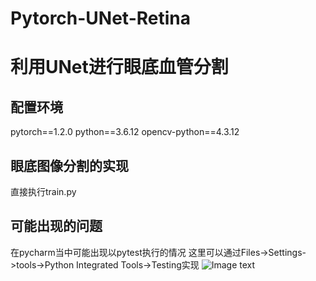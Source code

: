 # Pytorch-UNet-Retina
# 利用UNet进行眼底血管分割
## 配置环境
pytorch==1.2.0
python==3.6.12
opencv-python==4.3.12
## 眼底图像分割的实现
直接执行train.py
## 可能出现的问题
在pycharm当中可能出现以pytest执行的情况
这里可以通过Files->Settings->tools->Python Integrated Tools->Testing实现
![Image text](https://github.com/Kaeless/img-storage/blob/main/Pycharm-SetPytest.PNG)
